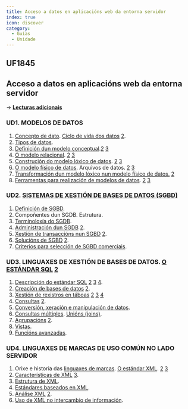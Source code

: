 ```yaml
---
title: Acceso a datos en aplicacións web da entorna servidor
index: true
icon: discover
category:
  - Guías
  - Unidade
---
```


## UF1845

## Acceso a datos en aplicacións web da entorna servidor

&rarr; [**Lecturas adicionais**](uf1845.md)

### UD1. MODELOS DE DATOS

1. [Concepto de dato](https://concepto.de/dato/). [Ciclo de vida dos datos](https://www.questionpro.com/blog/es/ciclo-de-vida-de-los-datos/) [2](https://www.ibm.com/mx-es/topics/data-lifecycle-management).
2. [Tipos de datos](https://es.wikipedia.org/wiki/Tipo_de_dato).
3. [Definición dun modelo conceptual](https://es.wikipedia.org/wiki/Modelo_conceptual).[2](https://www3.uji.es/~mmarques/f47/teoria/tema6.pdf) [3](https://abacusnt.es/informatica/cuales-son-los-pasos-para-crear-una-base-de-datos/)
4. [O modelo relacional](https://ayudaleyprotecciondatos.es/bases-de-datos/relacional/). [2](https://www.lifeder.com/modelo-relacional-base-datos/) [3](https://azure.microsoft.com/es-es/resources/cloud-computing-dictionary/what-is-a-relational-database/#whatis)
5. [Construción do modelo lóxico de datos](https://www.tibco.com/es/reference-center/what-is-a-logical-data-model). [2](https://www.ibm.com/docs/es/ida/9.1.2?topic=modeling-logical-data-models) [3](https://www.astera.com/es/tipo/blog/todo-lo-que-necesitas-saber-sobre-el-diseño-de-bases-de-datos/)
6. [O modelo físico de datos](https://geekflare.com/es/physical-data-model/). Arquivos de datos. [2](https://www.ibm.com/docs/es/data-studio/4.1.1?topic=modeling-physical-data-models) [3](https://www.sap.com/latinamerica/insights/what-is-data-modeling.html)
7. [Transformación dun modelo lóxico nun modelo físico de datos.](https://www.ibm.com/docs/es/ida/9.1.2?topic=tpdmildm-transforming-physical-data-model-into-logical-data-model) [2](https://manuel.cillero.es/doc/metodologia/metrica-3/tecnicas/obtencion-del-modelo-fisico-desde-el-logico/)
8. [Ferramentas para realización de modelos de datos](https://geekflare.com/es/database-modeling-and-design-tools/). [2](https://apiumhub.com/es/tech-blog-barcelona/principales-herramientas-modelado-datos/) [3](https://www.oracle.com/es/database/sqldeveloper/technologies/sql-data-modeler/)

### UD2. [SISTEMAS DE XESTIÓN DE BASES DE DATOS (SGBD)](https://www.ionos.es/digitalguide/hosting/cuestiones-tecnicas/sistema-gestor-de-base-de-datos-sgbd/)

1. [Definición de SGBD](https://www.ayuware.es/blog/que-es-un-sgbd/).
2. Compoñentes dun SGDB. Estrutura.
3. [Terminoloxía do SGDB](https://support.microsoft.com/es-es/office/conceptos-básicos-sobre-bases-de-datos-a849ac16-07c7-4a31-9948-3c8c94a7c204).
4. [Administración dun SGDB](https://sites.google.com/site/basesdedatosss2015/1-introduccion-a-las-bases-de-datos/7-administracion-de-bd) [2](https://www.internetizado.com/programas-de-base-de-datos).
5. [Xestión de transaccións nun SGBD](http://www.lsi.us.es/docencia/get.php?id=7073) [2](https://www.monografias.com/trabajos96/manejo-transacciones/manejo-transacciones).
6. [Solucións de SGBD](https://www.hostinger.mx/tutoriales/sgbd) [2](https://www.inesem.es/revistadigital/informatica-y-tics/los-gestores-de-bases-de-datos-mas-usados/).
7. [Criterios para selección de SGBD comerciais](https://blog.hubspot.es/sales/consejos-gestionar-base-de-datos).

### UD3. LINGUAXES DE XESTIÓN DE BASES DE DATOS. [O ESTÁNDAR SQL](https://sites.google.com/site/basesdedatosss2015/unidad-3-bases-de-datos-en-mysql/1-caracteristicas-de-mysql) [2](https://www.w3schools.com/sql/default.asp)

1. [Descripción do estándar SQL](https://kinsta.com/es/base-de-conocimiento/que-es-mysql/) [2](https://www.ionos.es/digitalguide/servidores/know-how/guia-para-aprender-a-utilizar-mysql/) [3](https://www.w3schools.com/mysql/mysql_datatypes.asp) [4](https://learn.microsoft.com/es-es/office/client-developer/access/desktop-database-reference/sql-data-types).
2. [Creación de bases de datos](https://blog.hubspot.es/website/como-crear-base-de-datos-mysql) [2](https://www.w3schools.com/mysql/mysql_create_db.asp).
3. [Xestión de rexistros en táboas](https://www.w3schools.com/mysql/mysql_create_table.asp) [2](https://www.w3schools.com/mysql/mysql_drop_table.asp) [3](https://www.w3schools.com/mysql/mysql_alter.asp) [4](https://todoregistros.es/tabla/tablas-campos-y-registros-base-de-datos/)
4. [Consultas](https://blog.hubspot.es/website/consultas-mysql) [2](https://es.khanacademy.org/computing/computer-programming/sql#more-advanced-sql-queries).
5. [Conversión, xeración e manipulación de datos](https://enreas.fandom.com/wiki/Guía_Práctica_MySQL/Capítulo_2:_Manipulación_de_datos).
6. [Consultas múltiples](https://www.gpsos.es/2019/02/mysqli_multi_query-php-mysql/). [Unións (joins)](https://www.w3schools.com/mysql/mysql_join.asp).
7. [Agrupacións](https://guru99.es/group-by/) [2](https://hazloexpress.com/group-by-agrupar-en-mysql/).
8. [Vistas](https://www.w3schools.com/mysql/mysql_view.asp).
9. [Funcións avanzadas](https://learnsql.es/blog/25-ejemplos-de-consultas-sql-avanzadas/).

### UD4. LINGUAXES DE MARCAS DE USO COMÚN NO LADO SERVIDOR

1. Orixe e historia das [linguaxes de marcas](https://es.wikipedia.org/wiki/Lenguaje_de_marcado). [O estándar XML](https://www.w3schools.com/xml/xml_whatis.asp). [2](https://jorgesanchez.net/manuales/xml/fundamentos-xml.html) [3](https://www.crehana.com/blog/transformacion-digital/que-es-xml/)
2. [Características de XML](https://es.wikipedia.org/wiki/Extensible_Markup_Language) [3](https://aws.amazon.com/es/what-is/xml/).
3. [Estrutura de XML](https://www.w3schools.com/xml/xml_tree.asp).
4. [Estándares baseados en XML](https://es.wikipedia.org/wiki/Categoría:Estándares_basados_en_XML).
5. [Análise XML](https://www.tutorialspoint.com/es/xml/xml_parsers.htm) [2](https://www.ibm.com/docs/es/i/7.2?topic=data-xml-parsing).
6. [Uso de XML no intercambio de información](https://tecnologia-facil.com/que-es/que-es-xml-para-que-sirve-caracteristicas-y-ventajas).
